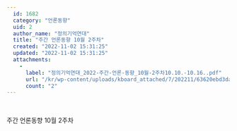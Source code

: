 ```yaml
---
  id: 1682
  category: "언론동향"
  uid: 2
  author_name: "정의기억연대"
  title: "주간 언론동향 10월 2주차"
  created: "2022-11-02 15:31:25"
  updated: "2022-11-02 15:31:25"
  attachments: 
    - 
      label: "정의기억연대_2022-주간-언론-동향_10월-2주차10.10.-10.16..pdf"
      url: "/kr/wp-content/uploads/kboard_attached/7/202211/63620ebd3daa24221859.pdf"
      count: "2"
---
```

 

주간 언론동향 10월 2주차
